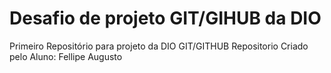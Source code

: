 # Desafio de projeto GIT/GIHUB da DIO
Primeiro Repositório para projeto da DIO GIT/GITHUB
Repositorio Criado pelo Aluno: Fellipe Augusto
